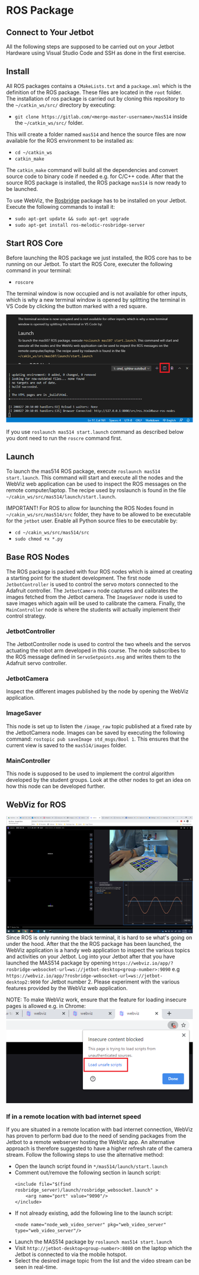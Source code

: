 # ROS Package
## Connect to Your Jetbot
All the following steps are supposed to be carried out on your Jetbot Hardware using Visual Studio Code and SSH as done in the first exercise.

## Install
All ROS packages contains a `CMakeLists.txt` and a `package.xml` which is the definition of the ROS package. These files are located in the `root` folder. The installation of  ros package is carried out by cloning this repository to the `~/catkin_ws/src/` directory by executing:
- `git clone https://gitlab.com/<merge-master-username>/mas514` inside the `~/catkin_ws/src/` folder.

This will create a folder named `mas514` and hence the source files are now available for the ROS environment to be installed as:
- `cd ~/catkin_ws`
- `catkin_make`

The `catkin_make` command will build all the dependencies and convert source code to binary code if needed e.g. for C/C++ code. After that the source ROS package is installed, the ROS package `mas514` is now ready to be launched.

To use WebViz, the [Rosbridge](http://wiki.ros.org/rosbridge_suite) package has to be installed on your Jetbot. Execute the following commands to install it:
- `sudo apt-get update && sudo apt-get upgrade`
- `sudo apt-get install ros-melodic-rosbridge-server`

## Start ROS Core
Before launching the ROS package we just installed, the ROS core has to be running on our Jetbot. To start the ROS Core, executer the following command in your terminal:
- `roscore`

The terminal window is now occupied and is not available for other inputs, which is why a new terminal window is opened by splitting the terminal in VS Code by clicking the button marked with a red square.

![](../figs/ros/bash-split.png)

If you use `roslaunch mas514 start.launch` command as described below you dont need to run the `roscre` command first. 

## Launch
To launch the mas514 ROS package, execute `roslaunch mas514 start.launch`. This command will start and execute all the nodes and the WebViz web application can be used to inspect the ROS messages on the remote computer/laptop. The recipe used by roslaunch is found in the file `~/cakin_ws/src/mas514/launch/start.launch`.

IMPORTANT! For ROS to allow for launching the ROS Nodes found in `~/cakin_ws/src/mas514/src` folder, they have to be allowed to be executable for the `jetbot` user. Enable all Python source files to be executable by:
- `cd ~/cakin_ws/src/mas514/src`
- `sudo chmod +x *.py`

## Base ROS Nodes
The ROS package is packed with four ROS nodes which is aimed at creating a starting point for the student development. The first node `JetbotController` is used to control the servo motors connected to the Adafruit controller. The `JetbotCamera` node captures and calibrates the images fetched from the Jetbot camera. The `ImageSaver` node is used to save images which again will be used to calibrate the camera. Finally, the `MainController` node is where the students will actually implement their control strategy.


### JetbotController
The JetbotController node is used to control the two wheels and the servos actuating the robot arm developed in this course. The node subscribes to the ROS message defined in `ServoSetpoints.msg` and writes them to the Adafruit servo controller.

### JetbotCamera
Inspect the different images published by the node by opening the WebViz application.

### ImageSaver
This node is set up to listen the `/image_raw` topic published at a fixed rate by the JetbotCamera node. Images can be saved by executing the following command: `rostopic pub saveImage std_msgs/Bool 1`. This ensures that the current view is saved to the `mas514/images` folder.

### MainController
This node is supposed to be used to implement the control algorithm developed by the student groups. Look at the other nodes to get an idea on how this node can be developed further.

## WebViz for ROS
![](../figs/webviz/webvizExample.png)
Since ROS is only running the black terminal, it is hard to se what's going on under the hood. After that the the ROS package has been launched, the WebViz application is a handy web application to inspect the various topics and activities on your Jetbot. Log into your Jetbot after that you have launched the MAS514 package by opening `https://webviz.io/app/?rosbridge-websocket-url=ws://jetbot-desktop<group-number>:9090` e.g `https://webviz.io/app/?rosbridge-websocket-url=ws://jetbot-desktop2:9090` for Jetbot number 2. Please experiment with the various features provided by the WebViz web application.

NOTE: To make WebViz work, ensure that the feature for loading insecure pages is allowed e.g. in Chrome:
![](../figs/webviz/loadUnsafeWebpageChrome.png)

### If in a remote location with bad internet speed
If you are situated in a remote location with bad internet connection, WebViz has proven to perform bad due to the need of sending packages from the Jetbot to a remote webserver hosting the WebViz app. An alternative approach is therefore suggested to have a higher refresh rate of the camera stream. Follow the following steps to use the alternative method:

- Open the launch script found in `*/mas514/launch/start.launch`
- Comment out/remove the following section in launch script:
    ```
    <include file="$(find rosbridge_server)/launch/rosbridge_websocket.launch" >
        <arg name="port" value="9090"/>
    </include>
    ``` 
- If not already existing, add the following line to the launch script:
    ```
    <node name="node_web_video_server" pkg="web_video_server" type="web_video_server"/>
    ```
- Launch the MAS514 package by `roslaunch mas514 start.launch`
- Visit `http://jetbot-desktop<group-number>:8080` on the laptop which the Jetbot is connected to via  the mobile hotspot.
- Select the desired image topic from the list and the video stream can be seen in real-time.
